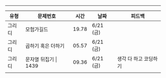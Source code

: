 _____

| 유형  | 문제번호            | 시간    | 날짜       | 피드백          |
| --- | --------------- | ----- | -------- | ------------ |
| 그리디 | 모험가길드           | 19.78 | 6/21 (금) |              |
| 그리디 | 곱하기 혹은 더하기      | 05.57 | 6/21 (금) |              |
| 그리디 | 문자열 뒤집기 \| 1439 | 09.36 | 6/21 (금) | 생각 다 하고 코딩하기 |
|     |                 |       |          |              |


